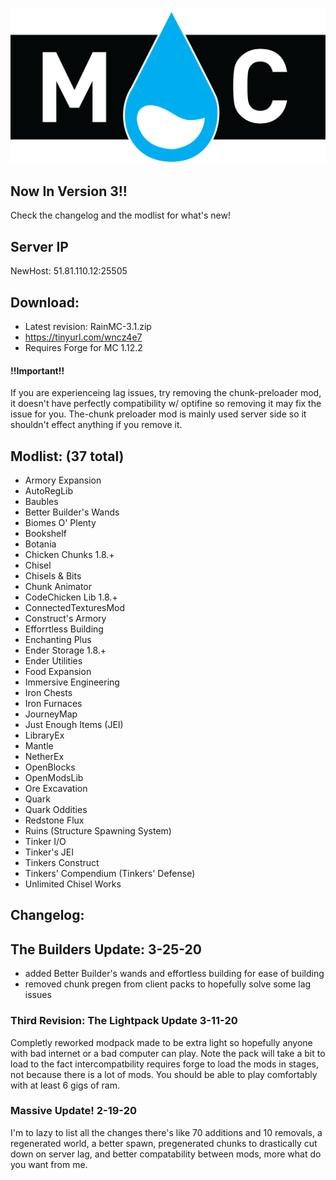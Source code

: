 ![banner](https://github.com/ChickWithADick/RainCraft/blob/master/mclogo.png)

## Now In Version 3!! 
Check the changelog and the modlist for what's new!

## Server IP
NewHost: 51.81.110.12:25505

## Download:
 * Latest revision: RainMC-3.1.zip
 * https://tinyurl.com/wncz4e7
 * Requires Forge for MC 1.12.2

#### !!Important!! ####

If you are experienceing lag issues, try removing the chunk-preloader mod, it doesn't have perfectly compatibility w/ optifine so removing it may fix the issue for you. The-chunk preloader mod is mainly used server side so it shouldn't effect anything if you remove it.


## Modlist: (37 total)

 * Armory Expansion
 * AutoRegLib
 * Baubles    
 * Better Builder's Wands
 * Biomes O' Plenty    
 * Bookshelf    
 * Botania      
 * Chicken Chunks 1.8.+        
 * Chisel    
 * Chisels & Bits    
 * Chunk Animator              
 * CodeChicken Lib 1.8.+        
 * ConnectedTexturesMod
 * Construct's Armory  
 * Efforrtless Building
 * Enchanting Plus        
 * Ender Storage 1.8.+    
 * Ender Utilities        
 * Food Expansion
 * Immersive Engineering    
 * Iron Chests
 * Iron Furnaces
 * JourneyMap
 * Just Enough Items (JEI)        
 * LibraryEx    
 * Mantle    
 * NetherEx    
 * OpenBlocks    
 * OpenModsLib
 * Ore Excavation    
 * Quark
 * Quark Oddities
 * Redstone Flux
 * Ruins (Structure Spawning System)    
 * Tinker I/O    
 * Tinker's JEI
 * Tinkers Construct
 * Tinkers' Compendium (Tinkers' Defense)    
 * Unlimited Chisel Works

## Changelog:

## The Builders Update: 3-25-20
* added Better Builder's wands and effortless building for ease of building
* removed chunk pregen from client packs to hopefully solve some lag issues

### Third Revision: The Lightpack Update 3-11-20
Completly reworked modpack made to be extra light so hopefully anyone with bad internet or a bad computer can play. Note the pack will take a bit to load to the fact intercompatbility requires forge to load the mods in stages, not because there is a lot of mods. You should be able to play comfortably with at least 6 gigs of ram. 

### Massive Update! 2-19-20
I'm to lazy to list all the changes there's like 70 additions and 10 removals, a regenerated world, a better spawn, pregenerated chunks to drastically cut down on server lag, and better compatability between mods, more  what do you want from me.
